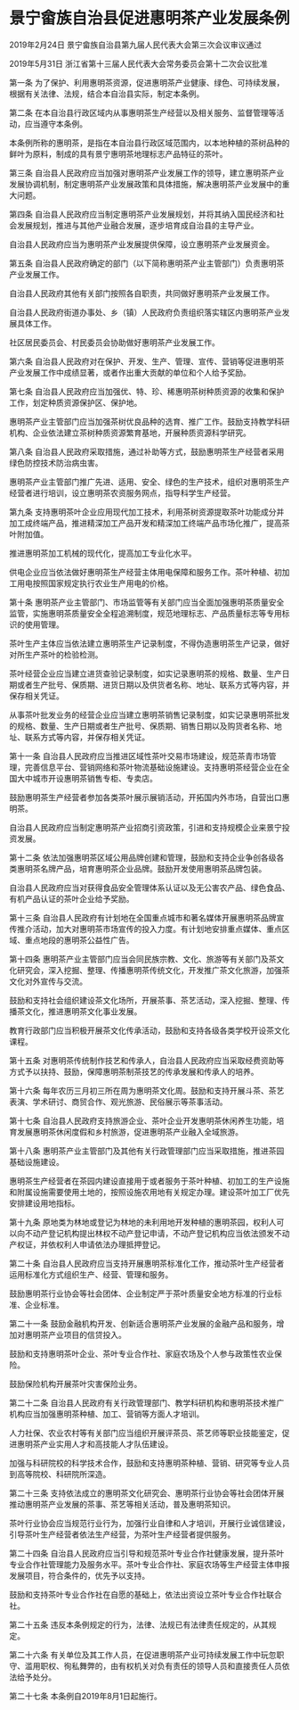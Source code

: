 # 景宁畲族自治县促进惠明茶产业发展条例

2019年2月24日 景宁畲族自治县第九届人民代表大会第三次会议审议通过

2019年5月31日 浙江省第十三届人民代表大会常务委员会第十二次会议批准

<!-- INFO END -->

第一条 为了保护、利用惠明茶资源，促进惠明茶产业健康、绿色、可持续发展，根据有关法律、法规，结合本自治县实际，制定本条例。

第二条 在本自治县行政区域内从事惠明茶生产经营以及相关服务、监督管理等活动，应当遵守本条例。

本条例所称的惠明茶，是指在本自治县行政区域范围内，以本地种植的茶树品种的鲜叶为原料，制成的具有景宁惠明茶地理标志产品特征的茶叶。

第三条 自治县人民政府应当加强对惠明茶产业发展工作的领导，建立惠明茶产业发展协调机制，制定惠明茶产业发展政策和具体措施，解决惠明茶产业发展中的重大问题。

第四条 自治县人民政府应当制定惠明茶产业发展规划，并将其纳入国民经济和社会发展规划，推进与其他产业融合发展，逐步培育成自治县的主导产业。

自治县人民政府应当为惠明茶产业发展提供保障，设立惠明茶产业发展资金。

第五条 自治县人民政府确定的部门（以下简称惠明茶产业主管部门）负责惠明茶产业发展工作。

自治县人民政府其他有关部门按照各自职责，共同做好惠明茶产业发展工作。

自治县人民政府街道办事处、乡（镇）人民政府负责组织落实辖区内惠明茶产业发展具体工作。

社区居民委员会、村民委员会协助做好惠明茶产业发展工作。

第六条 自治县人民政府对在保护、开发、生产、管理、宣传、营销等促进惠明茶产业发展工作中成绩显著，或者作出重大贡献的单位和个人给予奖励。

第七条 自治县人民政府应当加强优、特、珍、稀惠明茶树种质资源的收集和保护工作，划定种质资源保护区、保护地。

惠明茶产业主管部门应当加强茶树优良品种的选育、推广工作。鼓励支持教学科研机构、企业依法建立茶树种质资源繁育基地，开展种质资源科学研究。

第八条 自治县人民政府采取措施，通过补助等方式，鼓励惠明茶生产经营者采用绿色防控技术防治病虫害。

惠明茶产业主管部门推广先进、适用、安全、绿色的生产技术，组织对惠明茶生产经营者进行培训，设立惠明茶农资服务网点，指导科学生产经营。

第九条 支持惠明茶叶企业应用现代加工技术，利用茶树资源提取茶叶功能成分并加工成终端产品，推进精深加工产品开发和精深加工终端产品市场化推广，提高茶叶附加值。

推进惠明茶加工机械的现代化，提高加工专业化水平。

供电企业应当依法做好惠明茶生产经营主体用电保障和服务工作。茶叶种植、初加工用电按照国家规定执行农业生产用电的价格。

第十条 惠明茶产业主管部门、市场监管等有关部门应当全面加强惠明茶质量安全监管，实施惠明茶质量安全全程追溯制度，规范地理标志、产品质量标志等专用标识的使用管理。

茶叶生产主体应当依法建立惠明茶生产记录制度，不得伪造惠明茶生产记录，做好对所生产茶叶的检验检测。

茶叶经营企业应当建立进货查验记录制度，如实记录惠明茶的规格、数量、生产日期或者生产批号、保质期、进货日期以及供货者名称、地址、联系方式等内容，并保存相关凭证。

从事茶叶批发业务的经营企业应当建立惠明茶销售记录制度，如实记录惠明茶批发的规格、数量、生产日期或者生产批号、保质期、销售日期以及购货者名称、地址、联系方式等内容，并保存相关凭证。

第十一条 自治县人民政府应当推进区域性茶叶交易市场建设，规范茶青市场管理，完善信息平台、营销网络和茶叶物流基础设施建设。支持惠明茶经营企业在全国大中城市开设惠明茶销售专柜、专卖店。

鼓励惠明茶生产经营者参加各类茶叶展示展销活动，开拓国内外市场，自营出口惠明茶。

自治县人民政府应当制定惠明茶产业招商引资政策，引进和支持规模企业来景宁投资发展。

第十二条 依法加强惠明茶区域公用品牌创建和管理，鼓励和支持企业争创各级各类惠明茶名牌产品，培育惠明茶企业品牌。鼓励开发使用惠明茶品牌包装。

自治县人民政府应当对获得食品安全管理体系认证以及无公害农产品、绿色食品、有机产品认证的茶叶企业给予奖励。

第十三条 自治县人民政府有计划地在全国重点城市和著名媒体开展惠明茶品牌宣传推介活动，加大对惠明茶市场宣传的投入力度。有计划地安排重点媒体、重点区域、重点地段的惠明茶公益性广告。

第十四条 惠明茶产业主管部门应当会同民族宗教、文化、旅游等有关部门及茶文化研究会，深入挖掘、整理、传播惠明茶传统文化，开发推广茶文化旅游，加强茶文化对外宣传与交流。

鼓励和支持社会组织建设茶文化场所，开展茶事、茶艺活动，深入挖掘、整理、传播茶文化，推进惠明茶文化事业发展。

教育行政部门应当积极开展茶文化传承活动，鼓励和支持各级各类学校开设茶文化课程。

第十五条 对惠明茶传统制作技艺和传承人，自治县人民政府应当采取经费资助等方式予以扶持、鼓励，保障惠明茶制茶技艺的传承发展和传承人的培养。

第十六条 每年农历三月初三所在周为惠明茶文化周。鼓励和支持开展斗茶、茶艺表演、学术研讨、商贸合作、观光旅游、民俗展示等茶事活动。

第十七条 自治县人民政府支持旅游企业、茶叶企业开发惠明茶休闲养生功能，培育发展惠明茶休闲度假和乡村旅游，促进惠明茶产业融入全域旅游。

第十八条 惠明茶产业主管部门及其他有关行政管理部门应当采取措施，推进茶园基础设施建设。

惠明茶生产经营者在茶园内建设直接用于或者服务于茶叶种植、初加工的生产设施和附属设施需要使用土地的，按照设施农用地有关规定办理。建设茶叶加工厂优先安排建设用地指标。

第十九条 原地类为林地或登记为林地的未利用地开发种植的惠明茶园，权利人可以向不动产登记机构提出林权不动产登记申请，不动产登记机构应当依法颁发不动产权证，并依权利人申请依法办理抵押登记。

第二十条 自治县人民政府应当支持开展惠明茶标准化工作，推动茶叶生产经营者运用标准化方式组织生产、经营、管理和服务。

鼓励惠明茶行业协会等社会团体、企业制定严于茶叶质量安全地方标准的行业标准、企业标准。

第二十一条 鼓励金融机构开发、创新适合惠明茶产业发展的金融产品和服务，增加对惠明茶产业项目的信贷投入。

鼓励和支持惠明茶叶企业、茶叶专业合作社、家庭农场及个人参与政策性农业保险。

鼓励保险机构开展茶叶灾害保险业务。

第二十二条 自治县人民政府有关行政管理部门、教学科研机构和惠明茶技术推广机构应当加强惠明茶种植、加工、营销等方面人才培训。

人力社保、农业农村等有关部门应当组织开展评茶员、茶艺师等职业技能鉴定，促进惠明茶产业实用人才和高技能人才队伍建设。

加强与科研院校的科学技术合作，鼓励和支持惠明茶种植、营销、研究等专业人员到高等院校、科研院所深造。

第二十三条 支持依法成立的惠明茶文化研究会、惠明茶行业协会等社会团体开展推动惠明茶产业发展的茶事、茶艺等相关活动，普及惠明茶知识。

茶叶行业协会应当规范行业行为，加强行业自律和人才培训，开展行业诚信建设，引导茶叶生产经营者依法生产经营，为茶叶生产经营者提供服务。

第二十四条 自治县人民政府应当引导和规范茶叶专业合作社健康发展，提升茶叶专业合作社管理能力及服务水平。茶叶专业合作社、家庭农场等生产经营主体申报发展项目，符合条件的，优先予以支持。

鼓励和支持茶叶专业合作社在自愿的基础上，依法出资设立茶叶专业合作社联合社。

第二十五条 违反本条例规定的行为，法律、法规已有法律责任规定的，从其规定。

第二十六条 有关单位及其工作人员，在促进惠明茶产业可持续发展工作中玩忽职守、滥用职权、徇私舞弊的，由有权机关对负有责任的领导人员和直接责任人员依法给予处分。

第二十七条 本条例自2019年8月1日起施行。